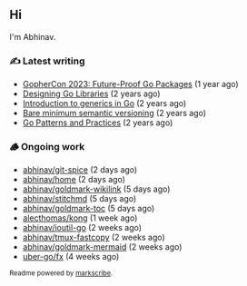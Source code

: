 ## Hi

I'm Abhinav.

### ✍️ Latest writing


- [GopherCon 2023: Future-Proof Go Packages](https://abhinavg.net/2023/09/27/future-proof-packages/) (1 year ago)
- [Designing Go Libraries](https://abhinavg.net/2022/12/06/designing-go-libraries/) (2 years ago)
- [Introduction to generics in Go](https://abhinavg.net/2022/11/23/generics-intro/) (2 years ago)
- [Bare minimum semantic versioning](https://abhinavg.net/2022/11/07/semver/) (2 years ago)
- [Go Patterns and Practices](https://abhinavg.net/2022/09/19/go-patterns-and-practices-talk/) (2 years ago)

### 🪵 Ongoing work


- [abhinav/git-spice](https://github.com/abhinav/git-spice) (2 days ago)
- [abhinav/home](https://github.com/abhinav/home) (2 days ago)
- [abhinav/goldmark-wikilink](https://github.com/abhinav/goldmark-wikilink) (5 days ago)
- [abhinav/stitchmd](https://github.com/abhinav/stitchmd) (5 days ago)
- [abhinav/goldmark-toc](https://github.com/abhinav/goldmark-toc) (5 days ago)
- [alecthomas/kong](https://github.com/alecthomas/kong) (1 week ago)
- [abhinav/ioutil-go](https://github.com/abhinav/ioutil-go) (2 weeks ago)
- [abhinav/tmux-fastcopy](https://github.com/abhinav/tmux-fastcopy) (2 weeks ago)
- [abhinav/goldmark-mermaid](https://github.com/abhinav/goldmark-mermaid) (2 weeks ago)
- [uber-go/fx](https://github.com/uber-go/fx) (4 weeks ago)

<sub>Readme powered by [markscribe](https://github.com/muesli/markscribe).</sub>
